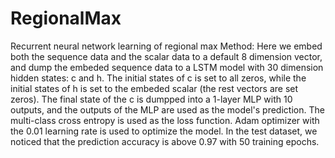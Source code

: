 # RegionalMax
Recurrent neural network learning of regional max
Method:
Here we embed both the sequence data and the scalar data to a default 8 dimension vector, and dump the embeded sequence data to a LSTM model with 30 dimension hidden states: c and h. The initial states of c is set to all zeros, while the initial states of h is set to the embeded scalar (the rest vectors are set zeros). The final state of the c is dumpped into a 1-layer MLP with 10 outputs, and the outputs of the MLP are used as the model's prediction. The multi-class cross entropy  is used as the loss function. Adam optimizer with the 0.01 learning rate is used to optimize the model. In the test dataset, we noticed that the prediction accuracy is above 0.97 with 50 training epochs. 
